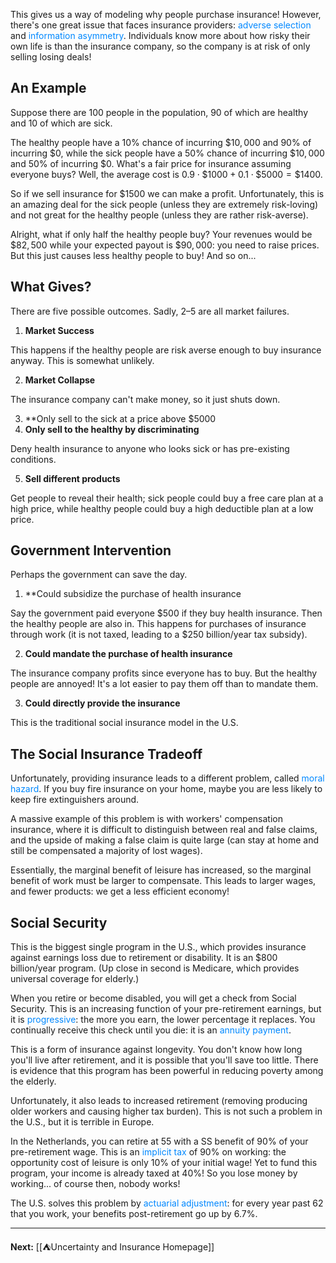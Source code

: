 This gives us a way of modeling why people purchase insurance! However, there's one great issue that faces insurance providers: <span style="color:#0088ff">adverse selection</span> and <span style="color:#0088ff">information asymmetry</span>. Individuals know more about how risky their own life is than the insurance company, so the company is at risk of only selling losing deals!

## An Example

Suppose there are 100 people in the population, 90 of which are healthy and 10 of which are sick. 

The healthy people have a 10% chance of incurring $\$10,000$ and 90% of incurring $\$0$, while the sick people have a 50% chance of incurring $\$10,000$ and 50% of incurring $\$0$. What's a fair price for insurance assuming everyone buys? Well, the average cost is $0.9\cdot \$1000+0.1\cdot \$5000=\$1400$. 

So if we sell insurance for $\$1500$ we can make a profit. Unfortunately, this is an amazing deal for the sick people (unless they are extremely risk-loving) and not great for the healthy people (unless they are rather risk-averse). 

Alright, what if only half the healthy people buy? Your revenues would be $\$82,500$ while your expected payout is $\$90,000$: you need to raise prices. But this just causes less healthy people to buy! And so on...

## What Gives?

There are five possible outcomes. Sadly, 2–5 are all market failures.

1. **Market Success**

This happens if the healthy people are risk averse enough to buy insurance anyway. This is somewhat unlikely.

2. **Market Collapse**

The insurance company can't make money, so it just shuts down.

3. **Only sell to the sick at a price above $\$5000$
4. **Only sell to the healthy by discriminating**

Deny health insurance to anyone who looks sick or has pre-existing conditions.

5. **Sell different products**

Get people to reveal their health; sick people could buy a free care plan at a high price, while healthy people could buy a high deductible plan at a low price.

## Government Intervention

Perhaps the government can save the day.

1. **Could subsidize the purchase of health insurance

Say the government paid everyone $\$500$ if they buy health insurance. Then the healthy people are also in. This happens for purchases of insurance through work (it is not taxed, leading to a $250 billion/year tax subsidy).

2. **Could mandate the purchase of health insurance**

The insurance company profits since everyone has to buy. But the healthy people are annoyed! It's a lot easier to pay them off than to mandate them.

3. **Could directly provide the insurance**

This is the traditional social insurance model in the U.S.

## The Social Insurance Tradeoff

Unfortunately, providing insurance leads to a different problem, called <span style="color:#0088ff">moral hazard</span>. If you buy fire insurance on your home, maybe you are less likely to keep fire extinguishers around.

A massive example of this problem is with workers' compensation insurance, where it is difficult to distinguish between real and false claims, and the upside of making a false claim is quite large (can stay at home and still be compensated a majority of lost wages).

Essentially, the marginal benefit of leisure has increased, so the marginal benefit of work must be larger to compensate. This leads to larger wages, and fewer products: we get a less efficient economy!

## Social Security

This is the biggest single program in the U.S., which provides insurance against earnings loss due to retirement or disability. It is an $800 billion/year program. (Up close in second is Medicare, which provides universal coverage for elderly.)

When you retire or become disabled, you will get a check from Social Security. This is an increasing function of your pre-retirement earnings, but it is <span style="color:#0088ff">progressive</span>: the more you earn, the lower percentage it replaces. You continually receive this check until you die: it is an <span style="color:#0088ff">annuity payment</span>. 

This is a form of insurance against longevity. You don't know how long you'll live after retirement, and it is possible that you'll save too little. There is evidence that this program has been powerful in reducing poverty among the elderly.

Unfortunately, it also leads to increased retirement (removing producing older workers and causing higher tax burden). This is not such a problem in the U.S., but it is terrible in Europe.

In the Netherlands, you can retire at 55 with a SS benefit of 90% of your pre-retirement wage. This is an <span style="color:#0088ff">implicit tax</span> of 90% on working: the opportunity cost of leisure is only 10% of your initial wage! Yet to fund this program, your income is already taxed at 40%! So you lose money by working... of course then, nobody works!

The U.S. solves this problem by <span style="color:#0088ff">actuarial adjustment</span>: for every year past 62 that you work, your benefits post-retirement go up by 6.7%.

---

**Next:** [[⛺Uncertainty and Insurance Homepage]]